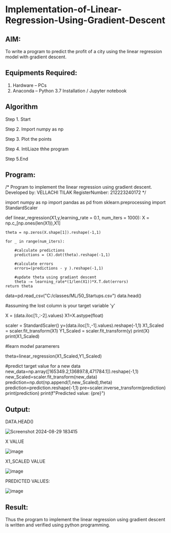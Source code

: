 # Implementation-of-Linear-Regression-Using-Gradient-Descent

## AIM:
To write a program to predict the profit of a city using the linear regression model with gradient descent.

## Equipments Required:
1. Hardware – PCs
2. Anaconda – Python 3.7 Installation / Jupyter notebook

## Algorithm
Step 1. Start

Step 2. Import numpy as np 

Step 3. Plot the points

Step 4. IntiLiaze thhe program

Step 5.End

## Program:

/*
Program to implement the linear regression using gradient descent.
Developed by: VELLACHI TILAK
RegisterNumber:  212223240172
*/


import numpy as np
import pandas as pd
from sklearn.preprocessing import StandardScaler

def linear_regression(X1,y,learning_rate = 0.1, num_iters = 1000):
    X = np.c_[np.ones(len(X1)),X1]
    
    theta = np.zeros(X.shape[1]).reshape(-1,1)
    
    for _ in range(num_iters):
        
        #calculate predictions
        predictions = (X).dot(theta).reshape(-1,1)
        
        #calculate errors
        errors=(predictions - y ).reshape(-1,1)
        
        #update theta using gradiant descent
        theta -= learning_rate*(1/len(X1))*X.T.dot(errors)
    return theta
                                        
data=pd.read_csv("C:/classes/ML/50_Startups.csv")
data.head()

#assuming the lost column is your target variable 'y' 

X = (data.iloc[1:,:-2].values)
X1=X.astype(float)

scaler = StandardScaler()
y=(data.iloc[1:,-1].values).reshape(-1,1)
X1_Scaled = scaler.fit_transform(X1)
Y1_Scaled = scaler.fit_transform(y)
print(X)
print(X1_Scaled)

#learn modwl paramerers

theta=linear_regression(X1_Scaled,Y1_Scaled)

#predict target value for a new data
new_data=np.array([165349.2,136897.8,471784.1]).reshape(-1,1)
new_Scaled=scaler.fit_transform(new_data)
prediction=np.dot(np.append(1,new_Scaled),theta)
prediction=prediction.reshape(-1,1)
pre=scaler.inverse_transform(prediction)
print(prediction)
print(f"Predicted value: {pre}")



## Output:
DATA.HEAD()

![Screenshot 2024-08-29 183415](https://github.com/user-attachments/assets/763022ca-616b-4141-942a-109ee33e0446)

X VALUE 

![image](https://github.com/user-attachments/assets/83d89cce-8fa6-491b-9c3f-6c18f2c63c3c)

X1_SCALED VALUE 

![image](https://github.com/user-attachments/assets/0920d359-e997-46a2-844c-740ef89f149a)

PREDICTED VALUES:

![image](https://github.com/user-attachments/assets/eb585b7f-3b99-40c0-ab3a-9c6072a7ed39)


## Result:
Thus the program to implement the linear regression using gradient descent is written and verified using python programming.

